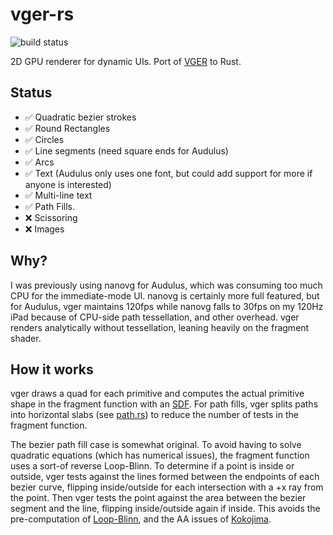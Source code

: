 # vger-rs

![build status](https://github.com/audulus/vger-rs/actions/workflows/rust.yml/badge.svg)

2D GPU renderer for dynamic UIs. Port of [VGER](https://github.com/audulus/vger) to Rust.

## Status

- ✅ Quadratic bezier strokes 
- ✅ Round Rectangles
- ✅ Circles
- ✅ Line segments (need square ends for Audulus)
- ✅ Arcs
- ✅ Text (Audulus only uses one font, but could add support for more if anyone is interested)
- ✅ Multi-line text
- ✅ Path Fills.
- ❌ Scissoring
- ❌ Images

## Why?

I was previously using nanovg for Audulus, which was consuming too much CPU for the immediate-mode UI. nanovg is certainly more full featured, but for Audulus, vger maintains 120fps while nanovg falls to 30fps on my 120Hz iPad because of CPU-side path tessellation, and other overhead. vger renders analytically without tessellation, leaning heavily on the fragment shader.

## How it works

vger draws a quad for each primitive and computes the actual primitive shape in the fragment function with an [SDF](https://en.wikipedia.org/wiki/Signed_distance_function). For path fills, vger splits paths into horizontal slabs (see [path.rs](https://github.com/audulus/vger-rs/blob/main/src/path.rs)) to reduce the number of tests in the fragment function.

The bezier path fill case is somewhat original. To avoid having to solve quadratic equations (which has numerical issues), the fragment function uses a sort-of reverse Loop-Blinn. To determine if a point is inside or outside, vger tests against the lines formed between the endpoints of each bezier curve, flipping inside/outside for each intersection with a +x ray from the point. Then vger tests the point against the area between the bezier segment and the line, flipping inside/outside again if inside. This avoids the pre-computation of [Loop-Blinn](https://www.microsoft.com/en-us/research/wp-content/uploads/2005/01/p1000-loop.pdf), and the AA issues of [Kokojima](https://dl.acm.org/doi/10.1145/1179849.1179997).
